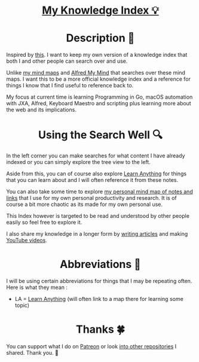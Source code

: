 <h1 align="center"><a href="https://nikitavoloboev.gitbooks.io/knowledge/content/">My Knowledge Index 💡</a></h1>

<h1 align="center"> Description 📕</h1>

Inspired by [this][1]. I want to keep my own version of a knowledge index that both I and other people can search over and use.

Unlike [my mind maps][2] and [Alfred My Mind][3] that searches over these mind maps. I want this to be a more official knowledge index and a reference for things I know that I find useful to reference back to.

My focus at current time is learning Programming in Go, macOS automation with JXA, Alfred, Keyboard Maestro and scripting plus learning more about the web and its implications. 

<h1 align="center"> Using the Search Well 🔍</h1>

In the left corner you can make searches for what content I have already indexed or you can simply explore the tree view to the left.

Aside from this, you can of course also explore [Learn Anything][4] for things that you can learn about and I will often reference it from these notes.

You can also take some time to explore [my personal mind map of notes and links][5] that I use for my own personal productivity and research. It is of course a bit more chaotic as its made for my own personal use.

This Index however is targeted to be read and understood by other people easily so feel free to explore it. 

I also share my knowledge in a longer form by [writing articles][6] and making [YouTube videos][7].

<h1 align="center"> Abbreviations 🔖</h1>

I will be using certain abbreviations for things that I may be repeating often. Here is what they mean : 

- LA = [Learn Anything][8] (will often link to a map there for learning some topic)

	 
<h1 align="center"> Thanks 🍀</h1>

You can support what I do on [Patreon][9] or look [into other repositories][10] I shared. Thank you. 💛 

[1]:	https://yoshuawuyts.gitbooks.io/knowledge/content/
[2]:	https://my.mindnode.com/myLVaRLKytoTYBLshxGzzb75MN9cyGHbQBgaVVPp#179.9,-50.7,1
[3]:	https://github.com/nikitavoloboev/alfred-my-mind
[4]:	https://learn-anything.xyz
[5]:	https://my.mindnode.com/myLVaRLKytoTYBLshxGzzb75MN9cyGHbQBgaVVPp#666.6,-32.8,-3
[6]:	https://medium.com/@NikitaVoloboev
[7]:	https://github.com/nikitavoloboev/my-youtube
[8]:	https://learn-anything.xyz
[9]:	https://www.patreon.com/nikitavoloboev
[10]:	https://my.mindnode.com/ZKGETDkUaQUsL3q8q9z788CxG84oEHgDiT79GuzX#-143.5,-902.6,0